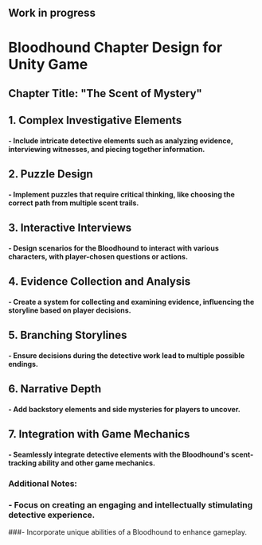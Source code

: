 ## Work in progress ##

# Bloodhound Chapter Design for Unity Game

## Chapter Title: "The Scent of Mystery"

## 1. Complex Investigative Elements
####    - Include intricate detective elements such as analyzing evidence, interviewing witnesses, and piecing together information.

## 2. Puzzle Design
####    - Implement puzzles that require critical thinking, like choosing the correct path from multiple scent trails.

## 3. Interactive Interviews
####    - Design scenarios for the Bloodhound to interact with various characters, with player-chosen questions or actions.

## 4. Evidence Collection and Analysis
####    - Create a system for collecting and examining evidence, influencing the storyline based on player decisions.

## 5. Branching Storylines
####    - Ensure decisions during the detective work lead to multiple possible endings.

## 6. Narrative Depth
####    - Add backstory elements and side mysteries for players to uncover.

## 7. Integration with Game Mechanics
####    - Seamlessly integrate detective elements with the Bloodhound's scent-tracking ability and other game mechanics.

### Additional Notes:
### - Focus on creating an engaging and intellectually stimulating detective experience.
###- Incorporate unique abilities of a Bloodhound to enhance gameplay.
